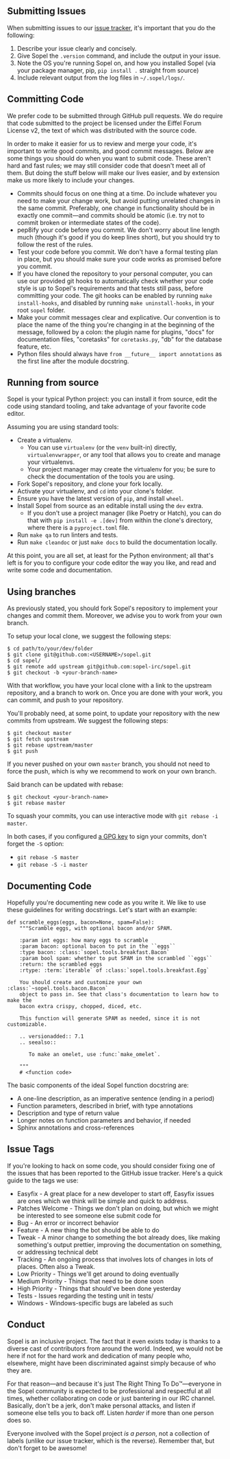 Submitting Issues
-----------------

When submitting issues to our
[issue tracker](https://github.com/sopel-irc/sopel/issues), it's important
that you do the following:

1. Describe your issue clearly and concisely.
2. Give Sopel the `.version` command, and include the output in your issue.
3. Note the OS you're running Sopel on, and how you installed Sopel (via your
   package manager, pip, `pip install .` straight from source)
4. Include relevant output from the log files in `~/.sopel/logs/`.

Committing Code
---------------

We prefer code to be submitted through GitHub pull requests. We do require that
code submitted to the project be licensed under the Eiffel Forum License v2,
the text of which was distributed with the source code.

In order to make it easier for us to review and merge your code, it's important
to write good commits, and good commit messages. Below are some things you
should do when you want to submit code. These aren't hard and fast rules; we
may still consider code that doesn't meet all of them. But doing the stuff
below will make our lives easier, and by extension make us more likely to
include your changes.

* Commits should focus on one thing at a time. Do include whatever you need to
  make your change work, but avoid putting unrelated changes in the same
  commit. Preferably, one change in functionality should be in exactly one
  commit—and commits should be atomic (i.e. try not to commit broken or
  intermediate states of the code).
* pep8ify your code before you commit. We don't worry about line length much
  (though it's good if you do keep lines short), but you should try to follow
  the rest of the rules.
* Test your code before you commit. We don't have a formal testing plan in
  place, but you should make sure your code works as promised before you
  commit.
* If you have cloned the repository to your personal computer, you can use our
  provided git hooks to automatically check whether your code style is up to
  Sopel's requirements and that tests still pass, before committing your code.
  The git hooks can be enabled by running `make install-hooks`, and disabled by
  running `make uninstall-hooks`,  in your root `sopel` folder.
* Make your commit messages clear and explicative. Our convention is to place
  the name of the thing you're changing in at the beginning of the message,
  followed by a colon: the plugin name for plugins, "docs" for documentation
  files, "coretasks" for `coretasks.py`, "db" for the database feature, etc.
* Python files should always have `from __future__ import annotations`
  as the first line after the module docstring.

Running from source
-------------------

Sopel is your typical Python project: you can install it from source, edit
the code using standard tooling, and take advantage of your favorite code
editor.

Assuming you are using standard tools:

* Create a virtualenv.
  * You can use `virtualenv` (or the `venv` built-in) directly,
    `virtualenvwrapper`, or any tool that allows you to create and manage your
    virtualenvs.
  * Your project manager may create the virtualenv for you; be sure to check
    the documentation of the tools you are using.
* Fork Sopel's repository, and clone your fork locally.
* Activate your virtualenv, and `cd` into your clone's folder.
* Ensure you have the latest version of `pip`, and install `wheel`.
* Install Sopel from source as an editable install using the `dev` extra.
  * If you don't use a project manager (like Poetry or Hatch), you can do
    that with `pip install -e .[dev]` from within the clone's directory, where
    there is a `pyproject.toml` file.
* Run `make qa` to run linters and tests.
* Run `make cleandoc` or just `make docs` to build the documentation locally.

At this point, you are all set, at least for the Python environment; all that's
left is for you to configure your code editor the way you like, and read and
write some code and documentation.

Using branches
--------------

As previously stated, you should fork Sopel's repository to implement your
changes and commit them. Moreover, we advise you to work from your own branch.

To setup your local clone, we suggest the following steps:

```
$ cd path/to/your/dev/folder
$ git clone git@github.com:<USERNAME>/sopel.git
$ cd sopel/
$ git remote add upstream git@github.com:sopel-irc/sopel.git
$ git checkout -b <your-branch-name>
```

With that workflow, you have your local clone with a link to the upstream
repository, and a branch to work on. Once you are done with your work, you can
commit, and push to your repository.

You'll probably need, at some point, to update your repository with the new
commits from upstream. We suggest the following steps:

```
$ git checkout master
$ git fetch upstream
$ git rebase upstream/master
$ git push
```

If you never pushed on your own `master` branch, you should not need to force
the push, which is why we recommend to work on your own branch.

Said branch can be updated with rebase:

```
$ git checkout <your-branch-name>
$ git rebase master
```

To squash your commits, you can use interactive mode with
`git rebase -i master`.

In both cases, if you configured
[a GPG key](https://docs.github.com/en/authentication/managing-commit-signature-verification)
to sign your commits, don't forget the `-S` option:

* `git rebase -S master`
* `git rebase -S -i master`

Documenting Code
----------------

Hopefully you're documenting new code as you write it. We like to use these
guidelines for writing docstrings. Let's start with an example:

```
def scramble_eggs(eggs, bacon=None, spam=False):
    """Scramble eggs, with optional bacon and/or SPAM.

    :param int eggs: how many eggs to scramble
    :param bacon: optional bacon to put in the ``eggs``
    :type bacon: :class:`sopel.tools.breakfast.Bacon`
    :param bool spam: whether to put SPAM in the scrambled ``eggs``
    :return: the scrambled eggs
    :rtype: :term:`iterable` of :class:`sopel.tools.breakfast.Egg`

    You should create and customize your own :class:`~sopel.tools.bacon.Bacon`
    object to pass in. See that class's documentation to learn how to make the
    bacon extra crispy, chopped, diced, etc.

    This function will generate SPAM as needed, since it is not customizable.

    .. versionadded:: 7.1
    .. seealso::

       To make an omelet, use :func:`make_omelet`.

    """
    # <function code>
```

The basic components of the ideal Sopel function docstring are:

* A one-line description, as an imperative sentence (ending in a period)
* Function parameters, described in brief, with type annotations
* Description and type of return value
* Longer notes on function parameters and behavior, if needed
* Sphinx annotations and cross-references

Issue Tags
----------

If you're looking to hack on some code, you should consider fixing one of the
issues that has been reported to the GitHub issue tracker. Here's a quick guide
to the tags we use:

* Easyfix           - A great place for a new developer to start off, Easyfix
                      issues are ones which we think will be simple and quick
                      to address.
* Patches Welcome   - Things we don't plan on doing, but which we might be
                      interested to see someone else submit code for
* Bug               - An error or incorrect behavior
* Feature           - A new thing the bot should be able to do
* Tweak             - A minor change to something the bot already does, like
                      making something's output prettier, improving the
                      documentation on something, or addressing technical debt
* Tracking          - An ongoing process that involves lots of changes in lots
                      of places. Often also a Tweak.
* Low Priority      - Things we'll get around to doing eventually
* Medium Priority   - Things that need to be done soon
* High Priority     - Things that should've been done yesterday
* Tests             - Issues regarding the testing unit in tests/
* Windows           - Windows-specific bugs are labeled as such

Conduct
-------

Sopel is an inclusive project. The fact that it even exists today is thanks to
a diverse cast of contributors from around the world. Indeed, we would not be
here if not for the hard work and dedication of many people who, elsewhere,
might have been discriminated against simply because of who they are.

For that reason—and because it's just The Right Thing To Do™—everyone in the
Sopel community is expected to be professional and respectful at all times,
whether collaborating on code or just bantering in our IRC channel. Basically,
don't be a jerk, don't make personal attacks, and listen if someone else tells
you to back off. Listen _harder_ if more than one person does so.

Everyone involved with the Sopel project _is a person_, not a collection of
labels (unlike our issue tracker, which is the reverse). Remember that, but
don't forget to be awesome!

